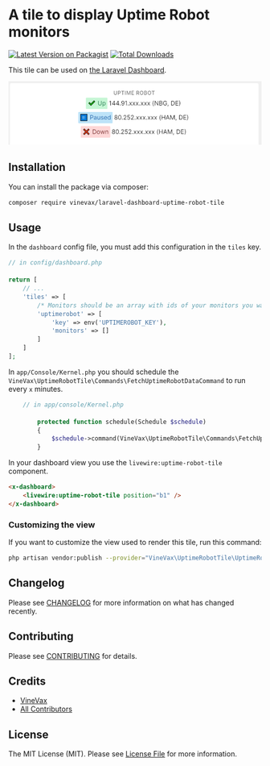 # A tile to display Uptime Robot monitors

[![Latest Version on Packagist](https://img.shields.io/packagist/v/vinevax/laravel-dashboard-uptime-robot-tile.svg?style=flat-square)](https://packagist.org/packages/vinevax/laravel-dashboard-uptime-robot-tile)
[![Total Downloads](https://img.shields.io/packagist/dt/vinevax/laravel-dashboard-uptime-robot-tile?style=flat-square)](https://packagist.org/packages/vinevax/laravel-dashboard-uptime-robot-tile)

This tile can be used on [the Laravel Dashboard](https://docs.spatie.be/laravel-dashboard).

![img](docs/screenshot.png)

## Installation

You can install the package via composer:

```bash
composer require vinevax/laravel-dashboard-uptime-robot-tile
```

## Usage

In the `dashboard` config file, you must add this configuration in the `tiles` key.
`````php
// in config/dashboard.php

return [
    // ...
    'tiles' => [
        /* Monitors should be an array with ids of your monitors you want to display */
        'uptimerobot' => [
            'key' => env('UPTIMEROBOT_KEY'),
            'monitors' => []
        ]   
    ]   
];
`````

In `app/Console/Kernel.php` you should schedule the `VineVax\UptimeRobotTile\Commands\FetchUptimeRobotDataCommand` to run every `x` minutes.

````php
    // in app/console/Kernel.php
    
        protected function schedule(Schedule $schedule)
        {
            $schedule->command(VineVax\UptimeRobotTile\Commands\FetchUptimeRobotDataCommand::class)->everyFiveMinutes();
        }
````

In your dashboard view you use the `livewire:uptime-robot-tile` component.

```html
<x-dashboard>
    <livewire:uptime-robot-tile position="b1" />
</x-dashboard>
```

### Customizing the view

If you want to customize the view used to render this tile, run this command:

```bash
php artisan vendor:publish --provider="VineVax\UptimeRobotTile\UptimeRobotTileServiceProvider" --tag="dashboard-uptime-robot-tile-views"
```

## Changelog

Please see [CHANGELOG](CHANGELOG.md) for more information on what has changed recently.

## Contributing

Please see [CONTRIBUTING](CONTRIBUTING.md) for details.

## Credits

- [VineVax](https://github.com/vinevax)
- [All Contributors](../../contributors)

## License

The MIT License (MIT). Please see [License File](LICENSE.md) for more information.
